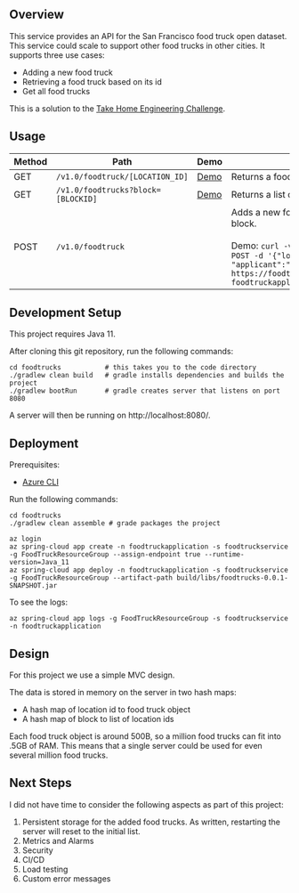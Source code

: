 ## Overview

This service provides an API for the San Francisco food truck open
dataset. This service could scale to support other food trucks in
other cities. It supports three use cases:

* Adding a new food truck
* Retrieving a food truck based on its id
* Get all food trucks

This is a solution to the [Take Home Engineering
Challenge](https://github.com/erikschlegel/take-home-engineering-challenge).

## Usage

| Method |  Path | Demo | Description |
| ---- | --- | ---- | ----------- |
| GET |  `/v1.0/foodtruck/[LOCATION_ID]` | [Demo](https://foodtruckservice-foodtruckapplication.azuremicroservices.io/v1.0/foodtruck/364218) | Returns a food food truck json object for the given id |
| GET |  `/v1.0/foodtrucks?block=[BLOCKID]` | [Demo](https://foodtruckservice-foodtruckapplication.azuremicroservices.io/v1.0/foodtrucks?block=0234) | Returns a list of food truck object by block |
| POST |  `/v1.0/foodtruck` |  | Adds a new food truck. Required fields are locationId and block. <br> <br> Demo: `curl -v -H "Content-Type: application/json" -X POST -d '{"locationId":"2","block":"def", "applicant":"Best Sushi in SF"}' https://foodtruckservice-foodtruckapplication.azuremicroservices.io/v1.0/foodtruck` |

## Development Setup

This project requires Java 11.

After cloning this git repository, run the following commands:

    cd foodtrucks           # this takes you to the code directory
    ./gradlew clean build   # gradle installs dependencies and builds the project
    ./gradlew bootRun       # gradle creates server that listens on port 8080

A server will then be running on http://localhost:8080/.

## Deployment

Prerequisites:
* [Azure CLI](https://docs.microsoft.com/en-us/cli/azure/install-azure-cli)

Run the following commands:

    cd foodtrucks
    ./gradlew clean assemble # grade packages the project

    az login
    az spring-cloud app create -n foodtruckapplication -s foodtruckservice -g FoodTruckResourceGroup --assign-endpoint true --runtime-version=Java_11
    az spring-cloud app deploy -n foodtruckapplication -s foodtruckservice -g FoodTruckResourceGroup --artifact-path build/libs/foodtrucks-0.0.1-SNAPSHOT.jar

To see the logs:

    az spring-cloud app logs -g FoodTruckResourceGroup -s foodtruckservice -n foodtruckapplication

## Design

For this project we use a simple MVC design.

The data is stored in memory on the server in two hash maps:

* A hash map of location id to food truck object
* A hash map of block to list of location ids

Each food truck object is around 500B, so a million food trucks can
fit into .5GB of RAM. This means that a single server could be used
for even several million food trucks.

## Next Steps

I did not have time to consider the following aspects as part of this project:

1. Persistent storage for the added food trucks. As written, restarting the server will reset to the initial list.
1. Metrics and Alarms
2. Security
3. CI/CD
4. Load testing
5. Custom error messages